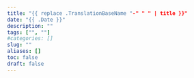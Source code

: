 ```yaml
---
title: "{{ replace .TranslationBaseName "-" " " | title }}"
date: "{{ .Date }}"
description: ""
tags: ["", ""]
#categories: []
slug: ""
aliases: []
toc: false
draft: false
---
```


